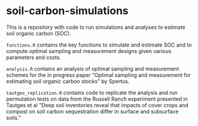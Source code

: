 # soil-carbon-simulations

This is a repository with code to run simulations and analyses to estimate soil organic carbon (SOC). 

`functions.R` contains the key functions to simulate and estimate SOC and to compute optimal sampling and measurement designs given various parameters and costs. 

`analysis.R` contains an analysis of optimal sampling and measurement schemes for the in progress paper "Optimal sampling and measurement for estimating soil organic carbon stocks" by Spertus. 

`tautges_replication.R` contains code to replicate the analysis and run permutation tests on data from the Russell Ranch experiment presented in Tautges et al "Deep soil inventories reveal that impacts of cover crops and compost on soil carbon sequestration differ in surface and subsurface soils."  

